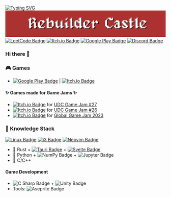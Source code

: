 [![Typing SVG](https://readme-typing-svg.demolab.com?font=Zen+Antique&pause=500&center=true&vCenter=true&random=false&width=1060&lines=Rebuilder+Project;Coming+Soon)](https://git.io/typing-svg)
[![Rebuilder Castle Banner](https://github.com/figo711/figo711/blob/main/imgs/rc-logo.png)](https://sairon711.itch.io/)
[![LeetCode Badge](https://img.shields.io/badge/LeetCode-FFA116?logo=leetcode&logoColor=fff&style=flat-square)](https://leetcode.com/figo711/)
[![Itch.io Badge](https://img.shields.io/badge/Itch.io-FA5C5C?logo=itchdotio&logoColor=fff&style=flat-square)](https://sairon711.itch.io/)
[![Google Play Badge](https://img.shields.io/badge/Eliz%20Studios-414141?logo=googleplay&logoColor=fff&style=flat-square)](https://play.google.com/store/apps/developer?id=Eliz+Studios)
[![Discord Badge](https://img.shields.io/badge/Discord-5865F2?logo=discord&logoColor=fff&style=flat-square)](https://discordapp.com/users/457850341149376513)
### Hi there 👋

### 🎮 Games
- [![Google Play Badge](https://img.shields.io/badge/1D%20Maze-414141?logo=googleplay&logoColor=fff&style=plastic)](https://play.google.com/store/apps/details?id=com.ElizGameStudios.Maze1D&pli=1) | [![Itch.io Badge](https://img.shields.io/badge/1D%20Maze-FA5C5C?logo=itchdotio&logoColor=fff&style=plastic)](https://sairon711.itch.io/maze-1d)
#### ✨ Games made for Game Jams ✨
- [![Itch.io Badge](https://img.shields.io/badge/Rebuilder%3A%20Cursed%20Samurai-FA5C5C?logo=itchdotio&logoColor=fff&style=plastic)](https://sairon711.itch.io/rebuilder-cursed-samurai) for [UDC Game Jam #27](https://itch.io/jam/udc-jam-27)
- [![Itch.io Badge](https://img.shields.io/badge/Custom%20Room-FA5C5C?logo=itchdotio&logoColor=fff&style=plastic)](https://sairon711.itch.io/custom-room) for [UDC Game Jam #26](https://itch.io/jam/udc-jam-26)
- [![Itch.io Badge](https://img.shields.io/badge/Crime%20Roots-FA5C5C?logo=itchdotio&logoColor=fff&style=plastic)](https://sairon711.itch.io/crime-roots) for [Global Game Jam 2023](https://v3.globalgamejam.org/2023/games)

### 🧠 Knowledge Stack
[![Linux Badge](https://img.shields.io/badge/Linux-FCC624?logo=linux&logoColor=000&style=plastic)](https://www.debian.org/)
[![i3 Badge](https://img.shields.io/badge/i3-52C0FF?logo=i3&logoColor=fff&style=plastic)](https://i3wm.org/)
[![Neovim Badge](https://img.shields.io/badge/LunarVim-BB9AF7?logo=neovim&logoColor=fff&style=plastic)](https://www.lunarvim.org/)
- 🦀 Rust + [![Tauri Badge](https://img.shields.io/badge/Tauri-24C8D8?logo=tauri&logoColor=fff&style=plastic)](https://tauri.app/) + [![Svelte Badge](https://img.shields.io/badge/Svelte-FF3E00?logo=svelte&logoColor=fff&style=plastic)](https://svelte.dev/)
- 🐍 Python + ![NumPy Badge](https://img.shields.io/badge/NumPy-013243?logo=numpy&logoColor=fff&style=plastic) + ![Jupyter Badge](https://img.shields.io/badge/Jupyter-F37626?logo=jupyter&logoColor=fff&style=plastic)
- 🚀 C/C++

#### Game Development
- ![C Sharp Badge](https://img.shields.io/badge/C%20Sharp-512BD4?logo=csharp&logoColor=fff&style=plastic) + ![Unity Badge](https://img.shields.io/badge/Unity-000?logo=unity&logoColor=fff&style=plastic)
- Tools: ![Aseprite Badge](https://img.shields.io/badge/Aseprite-7D929E?logo=aseprite&logoColor=fff&style=plastic)

<!--
**figo711/figo711** is a ✨ _special_ ✨ repository because its `README.md` (this file) appears on your GitHub profile.

Here are some ideas to get you started:

- 🔭 I’m currently working on ...
- 🌱 I’m currently learning ...
- 👯 I’m looking to collaborate on ...
- 🤔 I’m looking for help with ...
- 💬 Ask me about ...
- 📫 How to reach me: ...
- 😄 Pronouns: ...
- ⚡ Fun fact: ...
-->
